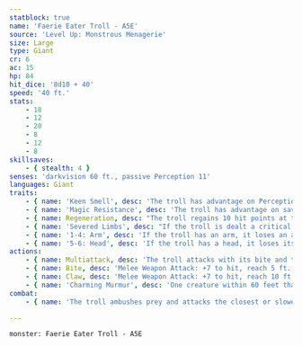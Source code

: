 ```yaml
---
statblock: true
name: 'Faerie Eater Troll - A5E'
source: 'Level Up: Monstrous Menagerie'
size: Large
type: Giant
cr: 6
ac: 15
hp: 84
hit_dice: '8d10 + 40'
speed: '40 ft.'
stats:
    - 18
    - 12
    - 20
    - 8
    - 12
    - 8
skillsaves:
    - { stealth: 4 }
senses: 'darkvision 60 ft., passive Perception 11'
languages: Giant
traits:
    - { name: 'Keen Smell', desc: 'The troll has advantage on Perception checks that rely on smell.' }
    - { name: 'Magic Resistance', desc: 'The troll has advantage on saving throws against spells and other magical effects.' }
    - { name: Regeneration, desc: "The troll regains 10 hit points at the start of its turn. If the troll takes acid or fire damage, this trait doesn't function on its next turn. The troll dies only if it starts its turn with 0 hit points and doesn't regenerate." }
    - { name: 'Severed Limbs', desc: "If the troll is dealt a critical hit with a slashing weapon, one of its extremities is severed. The extremity has AC 15, 10 hit points, a Speed of 10, and the troll's Regeneration trait. The troll controls the severed extremity and perceives through it with the appropriate senses (for instance, it sees through the eyes of its severed head). As a bonus action, the troll can reattach the extremity. While the troll is missing the extremity, its maximum hit points are reduced by 10. Roll d6 to determine the severed extremity:" }
    - { name: '1-4: Arm', desc: 'If the troll has an arm, it loses an arm. It loses one of its claw attacks, and the severed arm can make a claw attack.' }
    - { name: '5-6: Head', desc: 'If the troll has a head, it loses its head. It loses its bite attack, and the severed head can make a bite attack.' }
actions:
    - { name: Multiattack, desc: 'The troll attacks with its bite and twice with its claw. When the troll uses Multiattack, it can use Charming Murmur in place of its bite.' }
    - { name: Bite, desc: 'Melee Weapon Attack: +7 to hit, reach 5 ft., one target. Hit: 11 (2d6 + 4) piercing damage.' }
    - { name: Claw, desc: 'Melee Weapon Attack: +7 to hit, reach 10 ft., one target. Hit: 9 (2d4 + 4) slashing damage.' }
    - { name: 'Charming Murmur', desc: 'One creature within 60 feet that can hear the troll makes a DC 12 Charisma saving throw. On a failure, it is charmed for 1 minute. While charmed, its Speed is 0. The creature repeats the saving throw whenever it takes damage.' }
combat:
    - { name: 'The troll ambushes prey and attacks the closest or slowest opponent, ignoring all damage except fire and acid', desc: "It flees only if it's bloodied, it has taken acid or fire damage, and none of its enemies are down." }

---
```

```statblock
monster: Faerie Eater Troll - A5E
```
